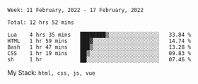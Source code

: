 <!--START_SECTION:waka-->
```text
Week: 11 February, 2022 - 17 February, 2022

Total: 12 hrs 52 mins

Lua    4 hrs 35 mins   ████████▒░░░░░░░░░░░░░░░░   33.84 % 
HTML   1 hr 59 mins    ███▓░░░░░░░░░░░░░░░░░░░░░   14.74 % 
Bash   1 hr 47 mins    ███▒░░░░░░░░░░░░░░░░░░░░░   13.28 % 
CSS    1 hr 19 mins    ██▒░░░░░░░░░░░░░░░░░░░░░░   09.83 % 
sh     1 hr            ██░░░░░░░░░░░░░░░░░░░░░░░   07.46 % 
```
<!--END_SECTION:waka-->
My Stack: `html, css, js, vue`
